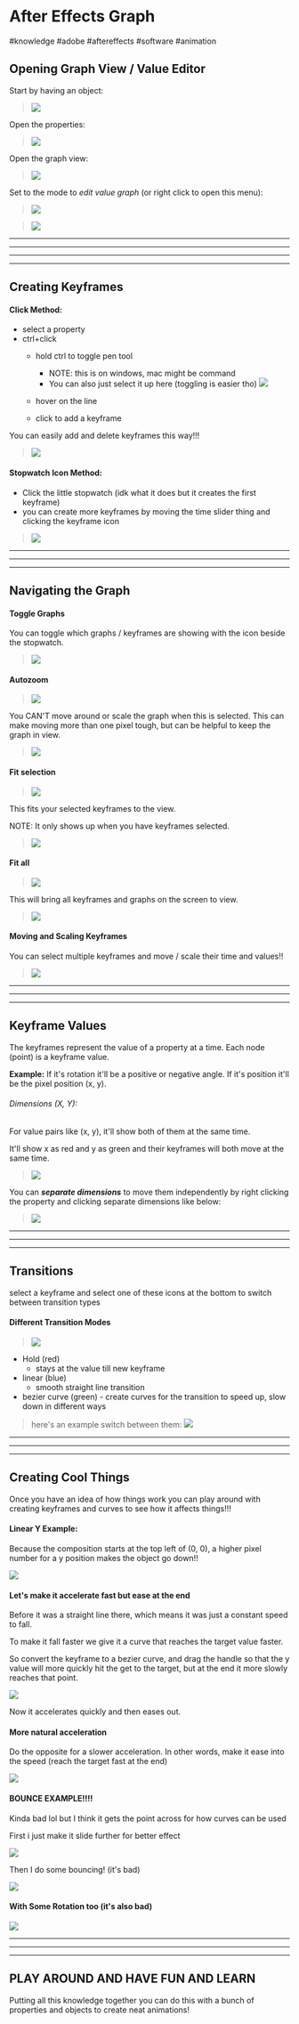 # After Effects Graph
#knowledge #adobe #aftereffects #software #animation

## Opening Graph View / Value Editor

Start by having an object:

> ![](https://i.imgur.com/qYg4tMl.gif)

Open the properties:

> ![](https://i.imgur.com/ClnZPh5.gif)



Open the graph view:

> ![](https://i.imgur.com/qtgVte1.gif)

Set to the mode to *edit value graph* (or right click to open this menu):

> ![](https://i.imgur.com/IxscQOQ.png)

> ![](https://i.imgur.com/iK4V7pR.gif)



---
---
---
---

## Creating Keyframes

#### Click Method:
- select a property
- ctrl+click
	- hold ctrl to toggle pen tool 
		- NOTE: this is on windows, mac might be command
		- You can also just select it up here (toggling is easier tho) ![](https://i.imgur.com/lljoHVf.png)
	
	- hover on the line 
	- click to add a keyframe

You can easily add and delete keyframes this way!!!

> ![](https://i.imgur.com/2TP76Rb.gif)


#### Stopwatch Icon Method:
 - Click the little stopwatch (idk what it does but it creates the first keyframe)
 - you can create more keyframes by moving the time slider thing and clicking the keyframe icon

> ![](https://i.imgur.com/n96RDbC.gif)


---
---
---

## Navigating the Graph

#### Toggle Graphs
You can toggle which graphs / keyframes are showing with the icon beside the stopwatch.

> ![](https://i.imgur.com/j8ksFHw.gif)


#### Autozoom

> ![](https://i.imgur.com/VmidZUy.png)

You CAN'T move around or scale the graph when this is selected. This can make moving more than one pixel tough, but can be helpful to keep the graph in view. 
> ![](https://i.imgur.com/gAGGvRw.gif)

#### Fit selection
> ![](https://i.imgur.com/jgsRbGG.png)

This fits your selected keyframes to the view.

NOTE: It only shows up when you have keyframes selected.


> ![](https://i.imgur.com/BFJf9yH.gif)


#### Fit all 
> ![](https://i.imgur.com/CCIyyRn.png)

This will bring all keyframes and graphs on the screen to view.

> ![](https://i.imgur.com/iVa5Ufp.gif)


#### Moving and Scaling Keyframes
You can select multiple keyframes and move / scale their time and values!!
> ![](https://i.imgur.com/KBa8uHB.gif)


---
---
---
## Keyframe Values

The keyframes represent the value of a property at a time. Each node (point) is a keyframe value.

**Example:**
If it's rotation it'll be a positive or negative angle.
If it's position it'll be the pixel position (x, y).

###### Dimensions (X, Y): 
For value pairs like (x, y), it'll show both of them at the same time.

It'll show x as red and y as green and their keyframes will both move at the same time.
> ![](https://i.imgur.com/IoKxLzv.png)

You can ***separate dimensions*** to move them independently by right clicking the property and clicking separate dimensions like below:
> ![](https://i.imgur.com/QEmcStI.gif)


---
---
---
## Transitions
select a keyframe and select one of these icons at the bottom to switch between transition types 

#### Different Transition Modes
> ![](https://i.imgur.com/O7oFBv1.png)

- Hold (red)
	- stays  at the value till new keyframe
- linear (blue) 
	- smooth straight line transition
- bezier curve (green)
		- create curves for the transition to speed up, slow down in different ways


> here's an example switch between them: ![](https://i.imgur.com/ZfGFOXr.gif)

---
---
---

## Creating Cool Things
Once you have an idea of how things work you can play around with creating keyframes and curves to see how it affects things!!!

#### Linear Y Example:
Because the composition starts at the top left of (0, 0), a higher pixel number for a y position makes the object go down!!

![](https://i.imgur.com/zbW1wYQ.gif)

#### Let's make it accelerate fast but ease at the end 
Before it was a straight line there, which means it was just a constant speed to fall.

To make it fall faster we give it a curve that reaches the target value faster.

So convert the keyframe to a bezier curve, and drag the handle so that the y value will more quickly hit the get to the target, but at the end it more slowly reaches that point.


![](https://i.imgur.com/5Kdr9ky.gif)

Now it accelerates quickly and then eases out.

#### More natural acceleration
Do the opposite for a slower acceleration. In other words, make it ease into the speed (reach the target fast at the end)


![](https://i.imgur.com/7bxSg6K.gif)


#### BOUNCE EXAMPLE!!!!
Kinda bad lol but I think it gets the point across for how curves can be used

First i just make it slide further for better effect

![](https://i.imgur.com/1Ms3foJ.gif)


Then I do some bouncing! (it's bad)


![](https://i.imgur.com/jAXyfNq.gif)


#### With Some Rotation too (it's also bad)

![](https://i.imgur.com/YIOHgea.gif)


---
---
---

## PLAY AROUND AND HAVE FUN AND LEARN

Putting all this knowledge together you can do this with a bunch of properties and objects to create neat animations!


